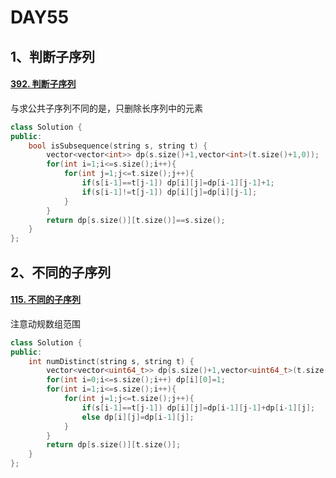 # DAY55

## 1、判断子序列

#### [392. 判断子序列](https://leetcode.cn/problems/is-subsequence/)

与求公共子序列不同的是，只删除长序列中的元素

```c++
class Solution {
public:
    bool isSubsequence(string s, string t) {
        vector<vector<int>> dp(s.size()+1,vector<int>(t.size()+1,0));
        for(int i=1;i<=s.size();i++){
            for(int j=1;j<=t.size();j++){
                if(s[i-1]==t[j-1]) dp[i][j]=dp[i-1][j-1]+1;
                if(s[i-1]!=t[j-1]) dp[i][j]=dp[i][j-1];
            }
        }
        return dp[s.size()][t.size()]==s.size();
    }
};
```



## 2、不同的子序列

#### [115. 不同的子序列](https://leetcode.cn/problems/distinct-subsequences/)

注意动规数组范围

```c++
class Solution {
public:
    int numDistinct(string s, string t) {
        vector<vector<uint64_t>> dp(s.size()+1,vector<uint64_t>(t.size()+1,0));
        for(int i=0;i<=s.size();i++) dp[i][0]=1;
        for(int i=1;i<=s.size();i++){
            for(int j=1;j<=t.size();j++){
                if(s[i-1]==t[j-1]) dp[i][j]=dp[i-1][j-1]+dp[i-1][j];
                else dp[i][j]=dp[i-1][j];
            }
        }
        return dp[s.size()][t.size()];
    }
};
```


